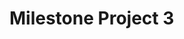 # Milestone Project 3

<!--

TODO List:
Add - Coming soon popups to some things that are not working
Fix - Change the mongodb to use the new fresh database and add a bunch of sample recipes to the database
Fix - Comments on the home page all open when one button is clicked, generally having multiple recipe cards needs to be fixed on the home page
Fix - Stop the user voting on a recipe multiple times, that's just not fair
Add - Category exploring page where recipes are grouped by cuisine or time
Fix - fitimage sometimes needs to be reloaded for it to work correctly, find out why it does not load the first time (probably something to do with callbacks)


User Stories
As a user I would like:

to add my recipes to my collection
to add other users recipes to my collection
to view other users recipes
to comment on other users recipes
to vote on other users recipes
to sort recipes by different users
to sort recipes by different cuisine
to sort recipes by different ingredient
to sort recipes by different meal type
to view recipes step by step while cooking
to give feedback to the website to help improve the experience



Design Resourse
https://www.furtherfood.com/submitrecipe/
https://www.bbcgoodfood.com/
https://tastesbetterfromscratch.com
https://www.allrecipes.com
https://www.facebook.com/
https://www.thingiverse.com/
https://www.instructables.com/
https://www.nexusmods.com/mods/


Documentation and Tutorials
https://www.w3schools.com/
https://getbootstrap.com/docs/4.3/
https://fontawesome.com/
https://docs.mongodb.com/
https://select2.org/
https://flask-pymongo.readthedocs.io/en/latest/
https://api.jquery.com/
https://developers.google.com/custom-search/docs/element
https://developers.google.com/custom-search/v1/introduction
http://api.mongodb.com/python/current/tutorial.html
http://flask.pocoo.org/docs/1.0/tutorial/
http://flask.pocoo.org/docs/0.12/patterns/flashing/
https://pythonise.com/feed/flask/flask-message-flashing
https://pythonprogramming.net/jquery-flask-tutorial/
https://www.sitesell.com/blog/2017/02/recipe-schema.htmlkno
https://www.w3schools.com/css/css_tooltip.asp
https://devinpractice.com/2019/03/25/flask-mongodb-tutorial/
https://www.tutorialspoint.com/flask/flask_sessions.htm
http://flask.pocoo.org/snippets/54/
https://medium.com/@egealpay1/flask-user-authentication-1eda0af6016c
https://stackoverflow.com/questions/1860482/when-do-you-choose-to-load-your-javascript-at-the-bottom-of-the-page-instead-of
https://overiq.com/flask-101/authentication-in-flask/
https://pythonspot.com/login-authentication-with-flask/
https://infinidum.com/2018/08/18/making-a-simple-login-system-with-flask-login/
https://stackoverflow.com/questions/36835615/difference-between-input-group-and-form-group
https://github.com/CoreyMSchafer/code_snippets/tree/master/Python/Flask_Blog
https://infinite-scroll.com/api.html
https://flask.palletsprojects.com/en/1.1.x/security/
https://www.idiotinside.com/2015/05/10/python-auto-generate-requirements-txt/
https://security.openstack.org/guidelines/dg_cross-site-scripting-xss.html
https://medium.com/@abderrahman.hamila/what-sanitize-mean-and-why-sanitize-in-code-data-5c68c9f76164
https://medium.com/@smirnov.am/securing-flask-web-applications-f877e374b427
https://stackoverflow.com/questions/43925397/what-is-the-best-way-to-sanitize-inputs-with-flask-and-when-using-mongodb
https://pythonhosted.org/Flask-Mail/
https://stackoverflow.com/questions/43728500/python-flask-e-mail-form-example



Libraries
https://github.com/ttskch/select2-bootstrap4-theme
https://github.com/select2/select2-bootstrap-theme
https://github.com/metafizzy/infinite-scroll


Code Snippets
https://stackoverflow.com/questions/7271482/getting-a-list-of-values-from-a-list-of-dicts
https://www.codeproject.com/Questions/1185082/How-to-create-input-field-with-a-button-click
http://jsfiddle.net/omugbdm1/3/
https://stackoverflow.com/questions/7020659/submit-form-using-a-button-outside-the-form-tag
https://ux.stackexchange.com/questions/58302/error-message-for-invalid-username
https://stackoverflow.com/questions/3736553/how-to-execute-function-after-image-is-loaded-into-a-div-with-jquery
https://stackoverflow.com/questions/51404129/how-to-access-external-javascript-files-through-jinjaflask/51405432
https://stackoverflow.com/questions/11178426/how-can-i-pass-data-from-flask-to-javascript-in-a-template/42158426
https://stackoverflow.com/questions/16310918/css-scale-and-square-center-crop-image
https://coderwall.com/p/ijrrpa/flask-flash-messages-as-bootstrap-alert
https://webdesign.tutsplus.com/tutorials/a-simple-javascript-technique-for-filling-star-ratings--cms-29450
https://codepen.io/jexordexan/pen/yyYEJa
https://github.com/philsturgeon/codeigniter-template/blob/master/user_guide/changelog.html
https://stackoverflow.com/questions/18775074/recreate-3-column-facebook-style-parcial-scrolling-then-fixed-position-css
https://stackoverflow.com/questions/3666953/showing-git-branch-structure
https://git-scm.com/book/en/v2/Git-Branching-Basic-Branching-and-Merging
https://git-scm.com/book/en/v1/Git-Tools-Stashing
https://medium.com/datadriveninvestor/git-rebase-vs-merge-cc5199edd77c
https://stackoverflow.com/questions/5340724/get-changes-from-master-into-branch-in-git

Conventions and Style Guides
https://stackoverflow.com/questions/3736553/how-to-execute-function-after-image-is-loaded-into-a-div-with-jquery
https://google.github.io/styleguide/htmlcssguide.html#ID_and_Class_Name_Delimiters
https://www.webfx.com/blog/web-design/20-html-best-practices-you-should-follow/
https://code.tutsplus.com/tutorials/30-css-best-practices-for-beginners--net-6741
https://code.tutsplus.com/tutorials/24-javascript-best-practices-for-beginners--net-5399
https://gist.github.com/sloria/7001839
https://keepachangelog.com/en/1.0.0/
https://moz.com/blog/the-ultimate-guide-to-the-google-search-parameters
https://uxdesign.cc/death-to-complexity-how-we-simplified-advanced-search-a9ab2940acf0
https://dribbble.com/tags/advanced_search
https://uxplanet.org/how-to-improve-advanced-search-ux-450df698004c
https://stackoverflow.com/questions/6028211/what-is-the-standard-naming-convention-for-html-css-ids-and-classes

Icon Credits
<div>Icons made by <a href="https://www.freepik.com/" title="Freepik">Freepik</a> from <a href="https://www.flaticon.com/"              title="Flaticon">www.flaticon.com</a> is licensed by <a href="http://creativecommons.org/licenses/by/3.0/"              title="Creative Commons BY 3.0" target="_blank">CC 3.0 BY</a></div>
<div>Icons made by <a href="https://www.freepik.com/" title="Freepik">Freepik</a> from <a href="https://www.flaticon.com/"              title="Flaticon">www.flaticon.com</a> is licensed by <a href="http://creativecommons.org/licenses/by/3.0/"              title="Creative Commons BY 3.0" target="_blank">CC 3.0 BY</a></div>
<div>Icons made by <a href="https://www.freepik.com/" title="Freepik">Freepik</a> from <a href="https://www.flaticon.com/"              title="Flaticon">www.flaticon.com</a> is licensed by <a href="http://creativecommons.org/licenses/by/3.0/"              title="Creative Commons BY 3.0" target="_blank">CC 3.0 BY</a></div>




Just to recap quickly:

1. Finish user profile
2. Create a template for an individual recipe
3. Create homepage to list all recipes w/ links to individual recipe page for each
4. On user profile page add edit/delete button for each recipe, and possibly on individual recipe page if user owns that recipe
5. Write delete route/function -> @app.route('/delete/<recipe_id>/)
6. Write update route/function -> @app.route('/update/<recipe_id>/')
7. Create update recipe template w/ pre-filled form for user to update recipe, or add ability to edit inline on the user profile/recipe page and POST to the URL with javascript

-->
